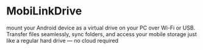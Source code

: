# MobiLinkDrive
mount your Android device as a virtual drive on your PC over Wi-Fi or USB. Transfer files seamlessly, sync folders, and access your mobile storage just like a regular hard drive — no cloud required

